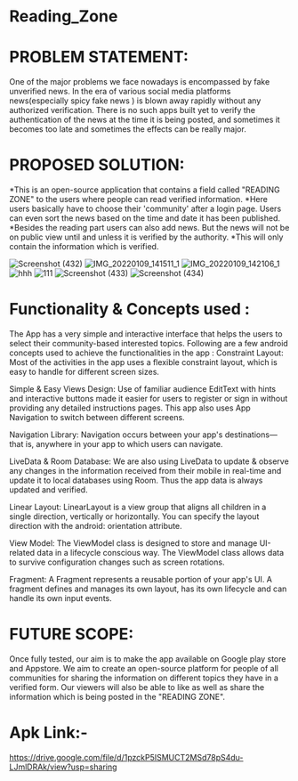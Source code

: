 # Reading_Zone

# PROBLEM STATEMENT: 
One of the major problems we face nowadays is encompassed by fake unverified news. In the era of various social media platforms news(especially spicy fake news ) is blown away rapidly without any authorized verification. There is no such apps built yet to verify the authentication of the news at the time it is being posted, and sometimes it becomes too late and sometimes the effects can be really major.


# PROPOSED SOLUTION: 
*This is an open-source application that contains a field called "READING ZONE" to the users where people can read verified information. 
*Here users basically have to choose their 'community' after a login page. Users can even sort the news based on the time and date it has been published.
*Besides the reading part users can also add news. But the news will not be on public view until and unless it is verified by the authority.
*This will only contain the information which is verified.


![Screenshot (432)](https://user-images.githubusercontent.com/56336274/148678958-037addb3-3af1-4221-9404-99c98e317a08.png)
![IMG_20220109_141511_1](https://user-images.githubusercontent.com/56336274/148678866-53f27337-a52b-457e-abda-fcc8e49e4cc3.png)
![IMG_20220109_142106_1](https://user-images.githubusercontent.com/56336274/148679900-fd392746-6e8f-45b5-9c88-8821ba412fb7.png)
![hhh](https://user-images.githubusercontent.com/56336274/148679848-12be594a-c7ff-4a9c-beae-aa8cf607d51e.png)
![111](https://user-images.githubusercontent.com/56336274/148678837-dca5d70a-9af3-41f7-9ca9-259888407e01.png)
![Screenshot (433)](https://user-images.githubusercontent.com/56336274/148678784-8faf0077-433f-4f75-a52a-6f41d38df7f8.png)
![Screenshot (434)](https://user-images.githubusercontent.com/56336274/148678796-8c1c0028-1b21-49aa-a635-d2908857c363.png)



# Functionality & Concepts used :

The App has a very simple and interactive interface that helps the users to select their community-based interested topics. Following are a few android concepts used to achieve the functionalities in the app :
Constraint Layout: Most of the activities in the app uses a flexible constraint layout, which is easy to handle for different screen sizes.

Simple & Easy Views Design: Use of familiar audience EditText with hints and interactive buttons made it easier for users to register or sign in without providing any detailed instructions pages. This app also uses App Navigation to switch between different screens.

Navigation Library: Navigation occurs between your app's destinations—that is, anywhere in your app to which users can navigate. 


LiveData & Room Database: We are also using LiveData to update & observe any changes in the information received from their mobile in real-time and update it to local databases using Room. Thus the app data is always updated and verified.

Linear Layout: LinearLayout is a view group that aligns all children in a single direction, vertically or horizontally. You can specify the layout direction with the android: orientation attribute.

View Model: The ViewModel class is designed to store and manage UI-related data in a lifecycle conscious way. The ViewModel class allows data to survive configuration changes such as screen rotations.

Fragment: A Fragment represents a reusable portion of your app's UI. A fragment defines and manages its own layout, has its own lifecycle and can handle its own input events.


# FUTURE SCOPE:
 Once fully tested, our aim is to make the app available on Google play store and Appstore. We aim to create an open-source platform for people of all communities for sharing the information on different topics they have in a verified form. Our viewers will also be able to like as well as share the information which is being posted in the "READING ZONE".


 # Apk Link:-

 https://drive.google.com/file/d/1pzckP5ISMUCT2MSd78pS4du-LJmlDRAk/view?usp=sharing
